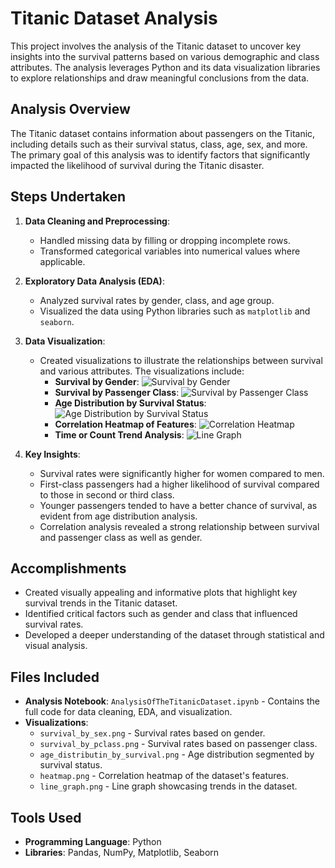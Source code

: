 # Titanic Dataset Analysis

This project involves the analysis of the Titanic dataset to uncover key insights into the survival patterns based on various demographic and class attributes. The analysis leverages Python and its data visualization libraries to explore relationships and draw meaningful conclusions from the data.

## Analysis Overview

The Titanic dataset contains information about passengers on the Titanic, including details such as their survival status, class, age, sex, and more. The primary goal of this analysis was to identify factors that significantly impacted the likelihood of survival during the Titanic disaster.

## Steps Undertaken

1. **Data Cleaning and Preprocessing**: 
   - Handled missing data by filling or dropping incomplete rows.
   - Transformed categorical variables into numerical values where applicable.

2. **Exploratory Data Analysis (EDA)**:
   - Analyzed survival rates by gender, class, and age group.
   - Visualized the data using Python libraries such as `matplotlib` and `seaborn`.

3. **Data Visualization**:
   - Created visualizations to illustrate the relationships between survival and various attributes. The visualizations include:
     - **Survival by Gender**:
       ![Survival by Gender](images/survival_by_sex.png)
     - **Survival by Passenger Class**:
       ![Survival by Passenger Class](images/survival_by_pclass.png)
     - **Age Distribution by Survival Status**:
       ![Age Distribution by Survival Status](images/age_distributin_by_survival.png)
     - **Correlation Heatmap of Features**:
       ![Correlation Heatmap](images/heatmap.png)
     - **Time or Count Trend Analysis**:
       ![Line Graph](images/line_graph.png)

4. **Key Insights**:
   - Survival rates were significantly higher for women compared to men.
   - First-class passengers had a higher likelihood of survival compared to those in second or third class.
   - Younger passengers tended to have a better chance of survival, as evident from age distribution analysis.
   - Correlation analysis revealed a strong relationship between survival and passenger class as well as gender.

## Accomplishments

- Created visually appealing and informative plots that highlight key survival trends in the Titanic dataset.
- Identified critical factors such as gender and class that influenced survival rates.
- Developed a deeper understanding of the dataset through statistical and visual analysis.

## Files Included

- **Analysis Notebook**: `AnalysisOfTheTitanicDataset.ipynb` - Contains the full code for data cleaning, EDA, and visualization.
- **Visualizations**:
  - `survival_by_sex.png` - Survival rates based on gender.
  - `survival_by_pclass.png` - Survival rates based on passenger class.
  - `age_distributin_by_survival.png` - Age distribution segmented by survival status.
  - `heatmap.png` - Correlation heatmap of the dataset's features.
  - `line_graph.png` - Line graph showcasing trends in the dataset.

## Tools Used

- **Programming Language**: Python
- **Libraries**: Pandas, NumPy, Matplotlib, Seaborn
